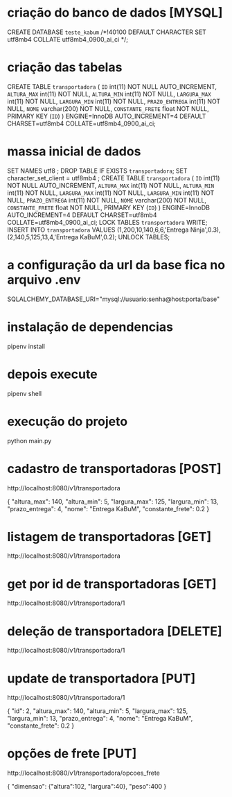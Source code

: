 # criação do banco de dados [MYSQL]
CREATE DATABASE `teste_kabum` /*!40100 DEFAULT CHARACTER SET utf8mb4 COLLATE utf8mb4_0900_ai_ci */;

# criação das tabelas
CREATE TABLE `transportadora` (
  `ID` int(11) NOT NULL AUTO_INCREMENT,
  `ALTURA_MAX` int(11) NOT NULL,
  `ALTURA_MIN` int(11) NOT NULL,
  `LARGURA_MAX` int(11) NOT NULL,
  `LARGURA_MIN` int(11) NOT NULL,
  `PRAZO_ENTREGA` int(11) NOT NULL,
  `NOME` varchar(200) NOT NULL,
  `CONSTANTE_FRETE` float NOT NULL,
  PRIMARY KEY (`ID`)
) ENGINE=InnoDB AUTO_INCREMENT=4 DEFAULT CHARSET=utf8mb4 COLLATE=utf8mb4_0900_ai_ci;

# massa inicial de dados
SET NAMES utf8 ;
DROP TABLE IF EXISTS `transportadora`;
SET character_set_client = utf8mb4 ;
CREATE TABLE `transportadora` (
  `ID` int(11) NOT NULL AUTO_INCREMENT,
  `ALTURA_MAX` int(11) NOT NULL,
  `ALTURA_MIN` int(11) NOT NULL,
  `LARGURA_MAX` int(11) NOT NULL,
  `LARGURA_MIN` int(11) NOT NULL,
  `PRAZO_ENTREGA` int(11) NOT NULL,
  `NOME` varchar(200) NOT NULL,
  `CONSTANTE_FRETE` float NOT NULL,
  PRIMARY KEY (`ID`)
) ENGINE=InnoDB AUTO_INCREMENT=4 DEFAULT CHARSET=utf8mb4 COLLATE=utf8mb4_0900_ai_ci;
LOCK TABLES `transportadora` WRITE;
INSERT INTO `transportadora` VALUES (1,200,10,140,6,6,'Entrega Ninja',0.3),(2,140,5,125,13,4,'Entrega KaBuM',0.2);
UNLOCK TABLES;

# a configuração da url da base fica no arquivo .env
SQLALCHEMY_DATABASE_URI="mysql://usuario:senha@host:porta/base"

# instalação de dependencias
pipenv install

# depois execute
pipenv shell

# execução do projeto
python main.py

# cadastro de transportadoras [POST]
http://localhost:8080/v1/transportadora

{
    "altura_max": 140,
    "altura_min": 5,
    "largura_max": 125,
    "largura_min": 13,
    "prazo_entrega": 4,
    "nome": "Entrega KaBuM",
    "constante_frete": 0.2
}

# listagem de transportadoras [GET]
http://localhost:8080/v1/transportadora

# get por id de transportadoras [GET]
http://localhost:8080/v1/transportadora/1

# deleção de transportadora [DELETE]
http://localhost:8080/v1/transportadora/1

# update de transportadora [PUT]
http://localhost:8080/v1/transportadora/1

{
    "id": 2,
    "altura_max": 140,
    "altura_min": 5,
    "largura_max": 125,
    "largura_min": 13,
    "prazo_entrega": 4,
    "nome": "Entrega KaBuM",
    "constante_frete": 0.2
}

# opções de frete [PUT]
http://localhost:8080/v1/transportadora/opcoes_frete

{
    "dimensao": {"altura":102, "largura":40},
    "peso":400
}
```
